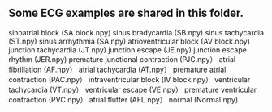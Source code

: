 
## Some ECG examples are shared in this folder. 

sinoatrial block (SA block.npy)
sinus bradycardia	(SB.npy)
sinus tachycardia	(ST.npy)
sinus arrhythmia	(SA.npy)
atrioventricular block	(AV block.npy)
junction tachycardia	(JT.npy)
junction escape	(JE.npy)
junction escape rhythm	(JER.npy)
premature junctional contraction	(PJC.npy）
atrial fibrillation	(AF.npy）
atrial tachycardia	(AT.npy）
premature atrial contraction	(PAC.npy）
intraventricular block	(IV block.npy）
ventricular tachycardia	(VT.npy）
ventricular escape	(VE.npy）
premature ventricular contraction	(PVC.npy）
atrial flutter	(AFL.npy）
normal (Normal.npy)

